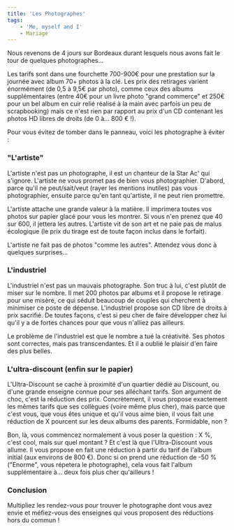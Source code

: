 ```yaml
---
title: 'Les Photographes'
tags:
    - 'Me, myself and I'
    - Mariage
---
```


Nous revenons de 4 jours sur Bordeaux durant lesquels nous avons fait le tour de
quelques photographes…

<!-- more -->

Les tarifs sont dans une fourchette 700-900€ pour une prestation sur la journée
avec album 70+ photos à la clé. Les prix des retirages varient énormément (de
0,5 à 9,5€ par photo), comme ceux des albums supplémentaires (entre 40€ pour un
livre photo "grand commerce" et 250€ pour un bel album en cuir relié réalisé à
la main avec parfois un peu de scrapbooking) mais ce n'est rien par rapport au
prix d'un CD contenant les photos HD libres de droits (de 0 à… 800 € !).

Pour vous évitez de tomber dans le panneau, voici les photographe à éviter :

### "L'artiste"

L'artiste n'est pas un photographe, il est un chanteur de la Star Ac' qui
s'ignore. L'artiste ne vous promet pas de bien vous photographier. D'abord,
parce qu'il ne peut/sait/veut (rayer les mentions inutiles) pas vous
photographier, ensuite parce qu'en tant qu'artiste, il ne peut rien promettre.

L'artiste attache une grande valeur à la matière. Il imprimera toutes vos photos
sur papier glacé pour vous les montrer. Si vous n'en prenez que 40 sur 600, il
jettera les autres. L'artiste vit de son art et ne paie pas de malus écologique
(le prix du tirage est de toute façon inclus dans le forfait).

L'artiste ne fait pas de photos "comme les autres". Attendez vous donc à
quelques surprises…

### L'industriel

L'industriel n'est pas un mauvais photographe. Son truc à lui, c'est plutôt de
miser sur le nombre. Il met 200 photos par albums et il propose le retirage pour
une misère, ce qui séduit beaucoup de couples qui cherchent à minimiser ce poste
de dépense. L'industriel propose son CD libre de droits à prix sacrifié. De
toutes façons, c'est si peu cher de faire développer chez lui qu'il y a de
fortes chances pour que vous n'alliez pas ailleurs.

Le problème de l'industriel est que le nombre a tué la créativité. Ses photos
sont correctes, mais pas transcendantes. Et il a oublié le plaisir d'en faire
des plus belles.

### L'ultra-discount (enfin sur le papier)

L'Ultra-Discount se cache à proximité d'un quartier dédié au Discount, ou d'une
grande enseigne connue pour ses alléchant tarifs. Son argument de choc, c'est la
réduction des prix. Concrètement, il vous propose exactement les mêmes tarifs
que ses collègues (voire même plus cher), mais parce que c'est vous, que vous
êtes unique et qu'il vous aime bien, il vous fait une réduction de X pourcent
sur les deux albums des parents. Formidable, non ?

Bon, là, vous commencez normalement à vous poser la question : X %, c'est cool,
mais sur quel montant ? Et c'est là que l'Ultra-Discount vous allume. Il vous
propose en fait une réduction à partir du tarif de l'album initial (aux environs
de 800 €). Donc si on prend une réduction de -50 % ("Enorme", vous répetera le
photographe), cela vous fait l'album supplémentaire à… deux fois plus cher
qu'ailleurs !

### Conclusion

Multipliez les rendez-vous pour trouver le photographe dont vous avez envie et
méfiez-vous des enseignes qui vous proposent des réductions hors du commun !
